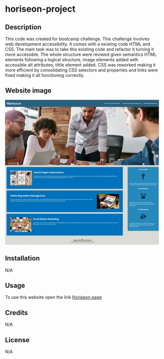 # horiseon-project

## Description

This code was created for bootcamp challenge. This challenge involves web development accessibility. It comes with a existing code HTML and CSS. The main task was to take this existing code and refactor it turning it more accessible. The whole structure were reviwed given semantics HTML elements following a logical structure, image elements added with accessible alt attributes, tittle element added. CSS was reworked making it more efficient by consolidating CSS selectors and properties and links were fixed making it all functioning correctly.

## Website image

![Website Page](https://github.com/Dantas11/Horiseon-Project/blob/main/assets/images/horiseon-page.jpeg)




## Installation

N/A

## Usage

To use this website open the link [Horiseon page](https://dantas11.github.io/Horiseon-Project/)

## Credits

N/A

## License

N/A
